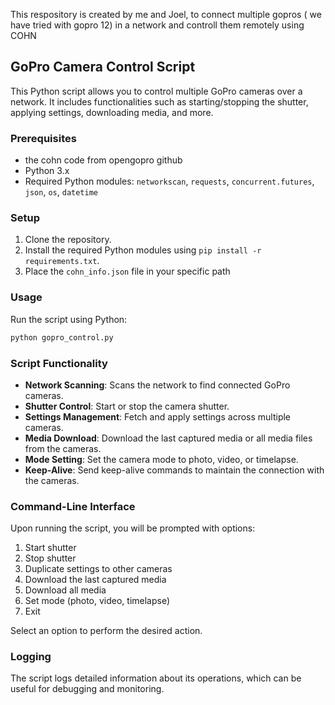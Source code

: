 This respository is created by me and Joel, to connect multiple gopros ( we have tried with gopro 12) in a network and controll them remotely using COHN

## GoPro Camera Control Script

This Python script allows you to control multiple GoPro cameras over a network. It includes functionalities such as starting/stopping the shutter, applying settings, downloading media, and more.

### Prerequisites

- the cohn code from opengopro github
- Python 3.x
- Required Python modules: `networkscan`, `requests`, `concurrent.futures`, `json`, `os`, `datetime`

### Setup

1. Clone the repository.
2. Install the required Python modules using `pip install -r requirements.txt`.
3. Place the `cohn_info.json` file in your specific path 

### Usage

Run the script using Python:

```bash
python gopro_control.py
```

### Script Functionality

- **Network Scanning**: Scans the network to find connected GoPro cameras.
- **Shutter Control**: Start or stop the camera shutter.
- **Settings Management**: Fetch and apply settings across multiple cameras.
- **Media Download**: Download the last captured media or all media files from the cameras.
- **Mode Setting**: Set the camera mode to photo, video, or timelapse.
- **Keep-Alive**: Send keep-alive commands to maintain the connection with the cameras.

### Command-Line Interface

Upon running the script, you will be prompted with options:

1. Start shutter
2. Stop shutter
3. Duplicate settings to other cameras
4. Download the last captured media
5. Download all media
6. Set mode (photo, video, timelapse)
7. Exit

Select an option to perform the desired action.

### Logging

The script logs detailed information about its operations, which can be useful for debugging and monitoring.

